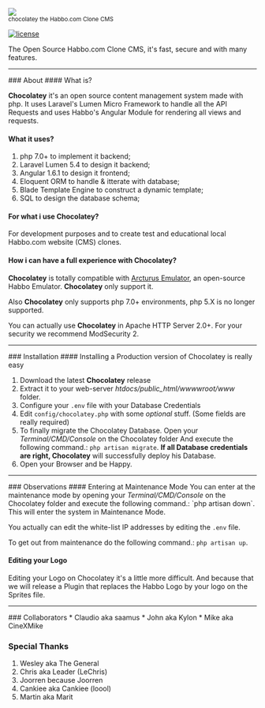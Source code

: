 ![](http://www.habbcrazy.net/resources/fonts/116/chocolatey.gif)
<br><sup>chocolatey the Habbo.com Clone CMS</sup>

[![license](https://img.shields.io/github/license/mashape/apistatus.svg)]()

The Open Source Habbo.com Clone CMS, it's fast, secure and with many features.

<hr>
### About
#### What is?

<b>Chocolatey</b> it's an open source content management system made with php. It uses Laravel's Lumen Micro Framework to handle all the API Requests and uses Habbo's Angular Module for rendering all views and requests.

#### What it uses?

1. php 7.0+ to implement it backend;
2. Laravel Lumen 5.4 to design it backend;
3. Angular 1.6.1 to design it frontend;
4. Eloquent ORM to handle & itterate with database;
5. Blade Template Engine to construct a dynamic template;
6. SQL to design the database schema;

#### For what i use Chocolatey?

For development purposes and to create test and educational local Habbo.com website (CMS) clones.

#### How i can have a full experience with Chocolatey?

<b>Chocolatey</b> is totally compatible with [Arcturus Emulator](http://arcturus.wf), an open-source
Habbo Emulator. <b>Chocolatey</b> only support it.

Also <b>Chocolatey</b> only supports php 7.0+ environments, php 5.X is no longer supported.

You can actually use <b>Chocolatey</b> in Apache HTTP Server 2.0+. For your security we recommend ModSecurity 2.

<hr>
### Installation
#### Installing a Production version of Chocolatey is really easy

1. Download the latest <b>Chocolatey</b> release
2. Extract it to your web-server <i>htdocs/public_html/wwwwroot/www</i> folder.
3. Configure your `.env` file with your Database Credentials
4. Edit `config/chocolatey.php` with some <i>optional</i> stuff. (Some fields are really required)
5. To finally migrate the Chocolatey Database. Open your <i>Terminal/CMD/Console</i> on the Chocolatey folder And execute the following command.: `php artisan migrate`. <b>If all Database credentials are right, Chocolatey</b> will successfully deploy his Database.
6. Open your Browser and be Happy.

<hr>
### Observations
#### Entering at Maintenance Mode
You can enter at the maintenance mode by opening your <i>Terminal/CMD/Console</i> on the Chocolatey folder and execute the following command.: `php artisan down`. This will enter the system in Maintenance Mode.

You actually can edit the white-list IP addresses by editing the `.env` file.

To get out from maintenance do the following command.: `php artisan up`.

#### Editing your Logo
Editing your Logo on Chocolatey it's a little more difficult. And because that we will release a Plugin that replaces the Habbo Logo by your logo on the Sprites file.
  
<hr>
### Collaborators
* Claudio aka saamus
* John aka Kylon
* Mike aka CineXMike

### Special Thanks
1. Wesley aka The General
2. Chris aka Leader (LeChris)
3. Joorren because Joorren
4. Cankiee aka Cankiee (loool)
5. Martin aka Marit
